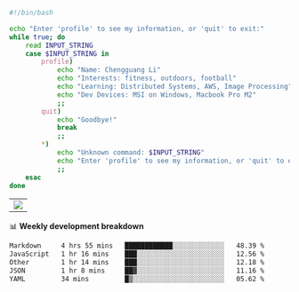 ```bash
#!/bin/bash

echo "Enter 'profile' to see my information, or 'quit' to exit:"
while true; do
    read INPUT_STRING
    case $INPUT_STRING in
        profile)
            echo "Name: Chengguang Li"
            echo "Interests: fitness, outdoors, football"
            echo "Learning: Distributed Systems, AWS, Image Processing"
            echo "Dev Devices: MSI on Windows, Macbook Pro M2"
            ;;
        quit)
            echo "Goodbye!"
            break
            ;;
        *)
            echo "Unknown command: $INPUT_STRING"
            echo "Enter 'profile' to see my information, or 'quit' to exit:"
            ;;
    esac
done

```

<!--Contribution Graph-->
<table>
  <tr>
    <td>
      <picture>
        <source media="(prefers-color-scheme: light)" srcset="https://github-readme-activity-graph.vercel.app/graph?username=chengguang-li&theme=xcode&bg_color=FF000000&color=000000&hide_border=true" />
        <img src="https://github-readme-activity-graph.vercel.app/graph?username=chengguang-li&theme=xcode&bg_color=FF000000&hide_border=true" />
      </picture>
  </tr>
</table>

📊 **Weekly development breakdown**

<!--START_SECTION:waka-->

```txt
Markdown     4 hrs 55 mins   ████████████░░░░░░░░░░░░░   48.39 %
JavaScript   1 hr 16 mins    ███░░░░░░░░░░░░░░░░░░░░░░   12.56 %
Other        1 hr 14 mins    ███░░░░░░░░░░░░░░░░░░░░░░   12.18 %
JSON         1 hr 8 mins     ██▓░░░░░░░░░░░░░░░░░░░░░░   11.16 %
YAML         34 mins         █▒░░░░░░░░░░░░░░░░░░░░░░░   05.62 %
```

<!--END_SECTION:waka-->

